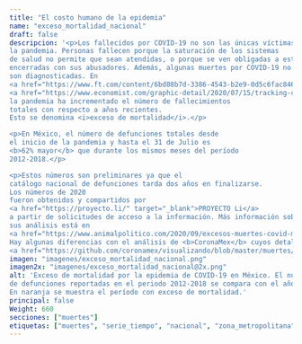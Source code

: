 ```yaml
---
title: "El costo humano de la epidemia"
name: "exceso_mortalidad_nacional"
draft: false
descripcion: '<p>Los fallecidos por COVID-19 no son las únicas víctimas de
la pandemia. Personas fallecen porque la saturación de los sistemas
de salud no permite que sean atendidas, o porque se ven obligadas a estar
encerradas con sus abusadores. Además, algunas muertes por COVID-19 no
son diagnosticadas. En
<a href="https://www.ft.com/content/6bd88b7d-3386-4543-b2e9-0d5c6fac846c" target="_blank">otros</a>
<a href="https://www.economist.com/graphic-detail/2020/07/15/tracking-covid-19-excess-deaths-across-countries">países</a>
la pandemia ha incrementado el número de fallecimientos
totales con respecto a años recientes.
Esto se denomina <i>exceso de mortalidad</i>.</p>

<p>En México, el número de defunciones totales desde
el inicio de la pandemia y hasta el 31 de Julio es
<b>62% mayor</b> que durante los mismos meses del período
2012-2018.</p>

<p>Estos números son preliminares ya que el
catálogo nacional de defunciones tarda dos años en finalizarse.
Los números de 2020
fueron obtenidos y compartidos por
<a href="https://proyecto.li/" target="_blank">PROYECTO Li</a>
a partir de solicitudes de acceso a la información. Más información sobre
sus análisis está en
<a href="https://www.animalpolitico.com/2020/09/excesos-muertes-covid-mexico-cifras-epidemia/" target="_blank">Animal Político</a>.
Hay algunas diferencias con el análisis de <b>CoronaMex</b> cuyos detalles están
<a href="https://github.com/coronamex/visualizando/blob/master/muertes/exceso_mortalidad.r" target="_blank">aquí</a>.</p>'
imagen: "imagenes/exceso_mortalidad_nacional.png"
imagen2x: "imagenes/exceso_mortalidad_nacional@2x.png"
alt: 'Exceso de mortalidad por la epidemia de COVID-19 en México. El número
de defunciones reportadas en el periodo 2012-2018 se compara con el año 2020.
En naranja se muestra el período con exceso de mortalidad.'
principal: false
Weight: 660
secciones: ["muertes"]
etiquetas: ["muertes", "serie_tiempo", "nacional", "zona_metropolitana", "estimado"]
---
```

